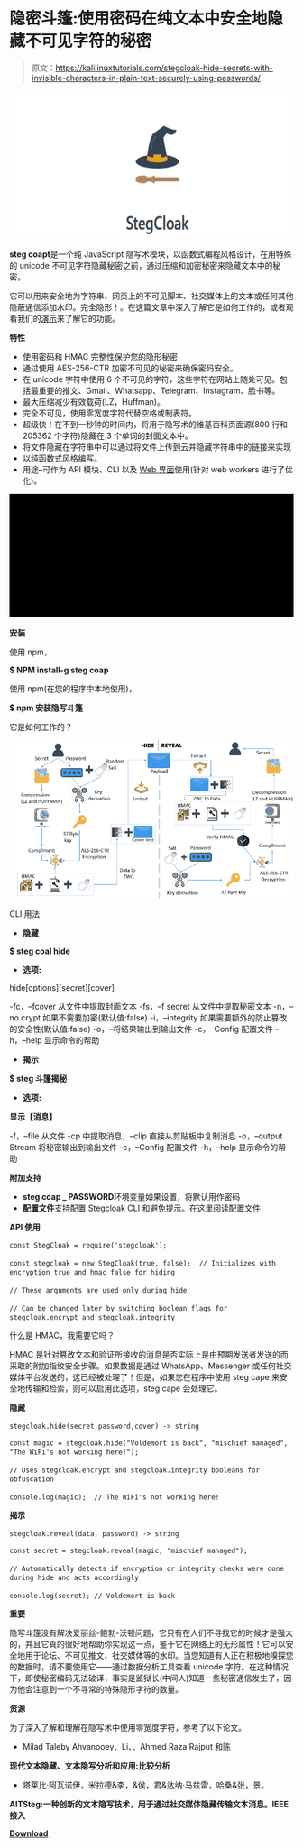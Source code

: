 # 隐密斗篷:使用密码在纯文本中安全地隐藏不可见字符的秘密

> 原文：<https://kalilinuxtutorials.com/stegcloak-hide-secrets-with-invisible-characters-in-plain-text-securely-using-passwords/>

[![StegCloak : Hide Secrets With Invisible Characters In Plain Text Securely Using Passwords](img/95b1ed24c9f9f57587a50d2b0699f185.png "StegCloak : Hide Secrets With Invisible Characters In Plain Text Securely Using Passwords")](https://1.bp.blogspot.com/-NIUyPq6hNIs/XuuGQ_OjPFI/AAAAAAAAGqA/xFwQelE5R4wV7CPfKMHleYbOVHqBbwC2wCLcBGAsYHQ/s1600/Capture%25281%2529.png)

**steg coapt**是一个纯 JavaScript 隐写术模块，以函数式编程风格设计，在用特殊的 unicode 不可见字符隐藏秘密之前，通过压缩和加密秘密来隐藏文本中的秘密。

它可以用来安全地为字符串、网页上的不可见脚本、社交媒体上的文本或任何其他隐蔽通信添加水印。完全隐形！。在这篇文章中深入了解它是如何工作的，或者观看我们的[演示](https://www.youtube.com/watch?v=RBDqZwcGvQk)来了解它的功能。

**特性**

*   使用密码和 HMAC 完整性保护您的隐形秘密
*   通过使用 AES-256-CTR 加密不可见的秘密来确保密码安全。
*   在 unicode 字符中使用 6 个不可见的字符，这些字符在网站上随处可见。包括最重要的推文、Gmail、Whatsapp、Telegram、Instagram、脸书等。
*   最大压缩减少有效载荷(LZ，Huffman)。
*   完全不可见，使用零宽度字符代替空格或制表符。
*   超级快！在不到一秒钟的时间内，将用于隐写术的维基百科页面源(800 行和 205362 个字符)隐藏在 3 个单词的封面文本中。
*   将文件隐藏在字符串中可以通过将文件上传到云并隐藏字符串中的链接来实现
*   以纯函数式风格编写。
*   用途–可作为 API 模块、CLI 以及 [Web 界面](https://stegcloak.surge.sh)使用(针对 web workers 进行了优化)。

![](img/07d5a3f89a7abf3d8dc777c162cf0253.png)

**安装**

使用 npm，

**$ NPM install-g steg coap**

使用 npm(在您的程序中本地使用)，

**$ npm 安装隐写斗篷**

它是如何工作的？

![](img/388bc2690770f17d7ea2e1ef640c68f9.png)

CLI 用法

*   **隐藏**

**$ steg coal hide**

*   **选项:**

hide[options][secret][cover]

-fc，–fcover 从文件中提取封面文本
-fs，–f secret 从文件中提取秘密文本
-n，–no crypt 如果不需要加密(默认值:false)
-i，–integrity 如果需要额外的防止篡改的安全性(默认值:false)
-o，–将结果输出到输出文件
-c，–Config 配置文件
-h，–help 显示命令的帮助

*   **揭示**

**$ steg 斗篷揭秘**

*   **选项:**

**显示【消息】**

-f，–file 从文件
-cp 中提取消息，–clip 直接从剪贴板中复制消息
-o，–output Stream 将秘密输出到输出文件
-c，–Config 配置文件
-h，–help 显示命令的帮助

**附加支持**

*   **steg coap _ PASSWORD**环境变量如果设置，将默认用作密码
*   **配置文件**支持配置 Stegcloak CLI 和避免提示。[在这里阅读配置文件](https://github.com/KuroLabs/stegcloak/wiki/Stegcloak---configuration-file)

**API 使用**

```
const StegCloak = require('stegcloak');

const stegcloak = new StegCloak(true, false);  // Initializes with encryption true and hmac false for hiding

// These arguments are used only during hide

// Can be changed later by switching boolean flags for stegcloak.encrypt and stegcloak.integrity
```

什么是 HMAC，我需要它吗？

HMAC 是针对篡改文本和验证所接收的消息是否实际上是由预期发送者发送的而采取的附加指纹安全步骤。如果数据是通过 WhatsApp、Messenger 或任何社交媒体平台发送的，这已经被处理了！但是，如果您在程序中使用 steg cape 来安全地传输和检索，则可以启用此选项，steg cape 会处理它。

**隐藏**

`stegcloak.hide(secret,password,cover) -> string`

```
const magic = stegcloak.hide("Voldemort is back", "mischief managed", "The WiFi's not working here!");

// Uses stegcloak.encrypt and stegcloak.integrity booleans for obfuscation

console.log(magic);  // The WiFi's not working here!
```

**揭示**

`stegcloak.reveal(data, password) -> string`

```
const secret = stegcloak.reveal(magic, "mischief managed");

// Automatically detects if encryption or integrity checks were done during hide and acts accordingly

console.log(secret); // Voldemort is back
```

**重要**

隐写斗篷没有解决爱丽丝-鲍勃-沃顿问题，它只有在人们不寻找它的时候才是强大的，并且它真的很好地帮助你实现这一点，鉴于它在网络上的无形属性！它可以安全地用于论坛、不可见推文、社交媒体等的水印。当您知道有人正在积极地嗅探您的数据时，请不要使用它——通过数据分析工具查看 unicode 字符。在这种情况下，即使秘密编码无法破译，事实是监狱长(中间人)知道一些秘密通信发生了，因为他会注意到一个不寻常的特殊隐形字符的数量。

**资源**

为了深入了解和理解在隐写术中使用零宽度字符，参考了以下论文。

*   Milad Taleby Ahvanooey、Li、、Ahmed Raza Rajput 和陈

**现代文本隐藏、文本隐写分析和应用:比较分析**

*   塔莱比·阿瓦诺伊，米拉德&李，&侯，君&达纳·马兹雷，哈桑&张，景。

**AITSteg:一种创新的文本隐写技术，用于通过社交媒体隐藏传输文本消息。IEEE 接入**

[**Download**](https://github.com/kurolabs/stegcloak)